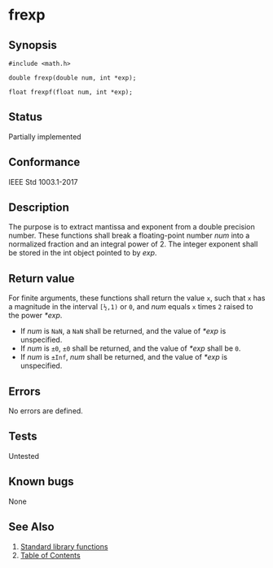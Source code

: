 # frexp

## Synopsis

`#include <math.h>`

`double frexp(double num, int *exp);`

`float frexpf(float num, int *exp);`

## Status

Partially implemented

## Conformance

IEEE Std 1003.1-2017

## Description

The purpose is to extract mantissa and exponent from a double precision number. These functions shall break a
floating-point number _num_ into a normalized fraction and an integral power of 2. The integer exponent shall be
stored in the int object pointed to by _exp_.

## Return value

For finite arguments, these functions shall return the value `x`, such that `x` has a magnitude in the interval `[½,1)`
or `0`, and _num_ equals `x` times `2` raised to the power _*exp_.

* If _num_ is `NaN`, a `NaN` shall be returned, and the value of _*exp_ is unspecified.
* If _num_ is `±0`, `±0` shall be returned, and the value of _*exp_ shall be `0`.
* If _num_ is `±Inf`, _num_ shall be returned, and the value of _*exp_ is unspecified.

## Errors

No errors are defined.

## Tests

Untested

## Known bugs

None

## See Also

1. [Standard library functions](../index.md)
2. [Table of Contents](../../../index.md)
